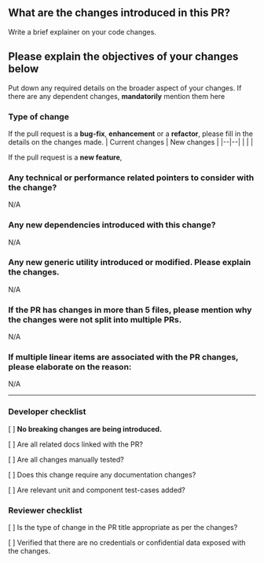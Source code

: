 ## What are the changes introduced in this PR?

Write a brief explainer on your code changes.

## Please explain the objectives of your changes below

Put down any required details on the broader aspect of your changes. If there are any dependent changes, **mandatorily** mention them here

### Type of change

If the pull request is a **bug-fix**, **enhancement** or a **refactor**, please fill in the details on the changes made.
| Current changes | New changes |
|--|--|
| | |

If the pull request is a **new feature**,

### Any technical or performance related pointers to consider with the change?

N/A

### Any new dependencies introduced with this change?

N/A

### Any new generic utility introduced or modified. Please explain the changes.

N/A

### If the PR has changes in more than 5 files, please mention why the changes were not split into multiple PRs.

N/A

### If multiple linear items are associated with the PR changes, please elaborate on the reason:

N/A

<hr>

### Developer checklist

[ ] **No breaking changes are being introduced.**

[ ] Are all related docs linked with the PR?

[ ] Are all changes manually tested?

[ ] Does this change require any documentation changes?

[ ] Are relevant unit and component test-cases added?

### Reviewer checklist

[ ] Is the type of change in the PR title appropriate as per the changes?

[ ] Verified that there are no credentials or confidential data exposed with the changes.
